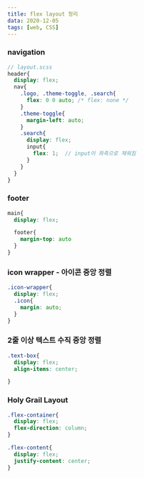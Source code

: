 ```yaml
---
title: flex layout 정리
data: 2020-12-05
tags: [web, CSS]
---
```




### navigation

```scss
// layout.scss
header{
  display: flex;
  nav{
    .logo, .theme-toggle, .search{
      flex: 0 0 auto; /* flex: none */ 
    }
    .theme-toggle{
      margin-left: auto;
    }
    .search{
      display: flex;
      input{
        flex: 1;  // input이 좌측으로 채워짐
      }
    }
  }
}
```

### footer


```scss
main{
  display: flex;

  footer{
    margin-top: auto
  }
}
```


### icon wrapper - 아이콘 중앙 정렬

```scss
.icon-wrapper{
  display: flex;
  .icon{
    margin: auto;
  }
}
```


### 2줄 이상 텍스트 수직 중앙 정렬

```scss
.text-box{
  display: flex;
  align-items: center;

}
```


### Holy Grail Layout

```scss
.flex-container{
  display: flex;
  flex-direction: column;
}

.flex-content{
  display: flex;
  justify-content: center;
}


```